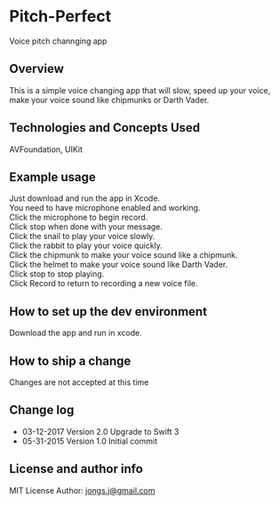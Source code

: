 # Pitch-Perfect
Voice pitch channging app

## Overview

This is a simple voice changing app that will slow, speed up your voice, make your voice sound like chipmunks or Darth Vader.

## Technologies and Concepts Used
   
   AVFoundation, UIKit
   
## Example usage
   
   Just download and run the app in Xcode.  
   You need to have microphone enabled and working.  
   Click the microphone to begin record.  
   Click stop when done with your message.  
   Click the snail to play your voice slowly.  
   Click the rabbit to play your voice quickly.  
   Click the chipmunk to make your voice sound like a chipmunk.  
   Click the helmet to make your voice sound like Darth Vader.  
   Click stop to stop playing.  
   Click Record to return to recording a new voice file.  

## How to set up the dev environment
  
  Download the app and run in xcode.

## How to ship a change
Changes are not accepted at this time
 
## Change log
* 03-12-2017 Version 2.0 Upgrade to Swift 3
* 05-31-2015 Version 1.0 Initial commit

## License and author info
MIT License
Author: jongs.j@gmail.com
